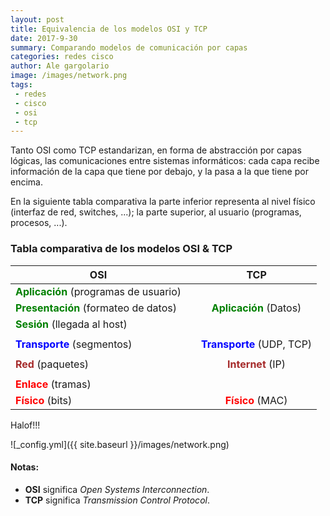 ```yaml
---
layout: post
title: Equivalencia de los modelos OSI y TCP
date: 2017-9-30
summary: Comparando modelos de comunicación por capas
categories: redes cisco 
author: Ale gargolario
image: /images/network.png
tags:
 - redes
 - cisco
 - osi
 - tcp
---
```



Tanto OSI como TCP estandarizan, en forma de abstracción por capas lógicas, las comunicaciones entre sistemas informáticos: cada capa recibe
información de la capa que tiene por debajo, y la pasa a la que tiene por encima.

En la siguiente tabla comparativa la parte inferior representa al nivel físico (interfaz de red, switches, ...); la parte superior, al usuario
(programas, procesos, ...).


### Tabla comparativa de los modelos OSI & TCP

| **OSI**							          |       |**TCP**						       |
| ----------------------------------------------------- 	          | :----: |:---------------------:				       |
| <span style="color:green">**Aplicación**</span> (programas de usuario)  |						         	       |
| <span style="color:green">**Presentación**</span> (formateo de datos)   |  |<span style="color:green">**Aplicación**</span> (Datos)          |
| <span style="color:green">**Sesión**</span> (llegada al host)  	  |               	  			    	       	       |
|                                    	     				  |                       				       	       |
| <span style="color:blue">**Transporte**</span> (segmentos)		  |  |<span style="color:blue">**Transporte**</span> (UDP, TCP)        |
|                                    					  |                       			   	       	       |
| <span style="color:brown">**Red**</span> (paquetes)                  	  |  |<span style="color:brown">**Internet**</span> (IP)	       |
| 		  		     					  |                       			      	       	       |
| <span style="color:red">**Enlace**</span> (tramas)		          |			     				       	       |
| <span style="color:red">**Físico**</span> (bits)       		  |  |<span style="color:red">**Físico**</span> (MAC)   	       | 



Halof!!!


![_config.yml]({{ site.baseurl }}/images/network.png)

#### Notas:
+ **OSI** significa *Open Systems Interconnection*.
+ **TCP** significa *Transmission Control Protocol*.




